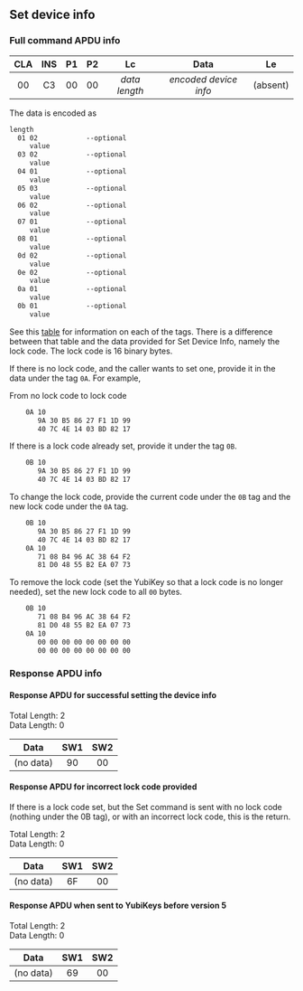 <!-- Copyright 2021 Yubico AB

Licensed under the Apache License, Version 2.0 (the "License");
you may not use this file except in compliance with the License.
You may obtain a copy of the License at

    http://www.apache.org/licenses/LICENSE-2.0

Unless required by applicable law or agreed to in writing, software
distributed under the License is distributed on an "AS IS" BASIS,
WITHOUT WARRANTIES OR CONDITIONS OF ANY KIND, either express or implied.
See the License for the specific language governing permissions and
limitations under the License. -->

## Set device info

### Full command APDU info

| CLA | INS | P1 | P2 |      Lc       |         Data          |    Le    |
|:---:|:---:|:--:|:--:|:-------------:|:---------------------:|:--------:|
| 00  | C3  | 00 | 00 | *data length* | *encoded device info* | (absent) |

The data is encoded as

```txt
length
  01 02            --optional
     value
  03 02            --optional
     value
  04 01            --optional
     value
  05 03            --optional
     value
  06 02            --optional
     value
  07 01            --optional
     value
  08 01            --optional
     value
  0d 02            --optional
     value
  0e 02            --optional
     value
  0a 01            --optional
     value
  0b 01            --optional
     value
```

See this [table](../u2f-commands.md#deviceinfoelements) for information
on each of the tags. There is a difference between that table and the
data provided for Set Device Info, namely the lock code. The lock code
is 16 binary bytes.

If there is no lock code, and the caller wants to set one, provide it in
the data under the tag `0A`. For example,

From no lock code to lock code

```txt
    0A 10
       9A 30 B5 86 27 F1 1D 99
       40 7C 4E 14 03 BD 82 17
```

If there is a lock code already set, provide it under the tag `0B`.

```txt
    0B 10
       9A 30 B5 86 27 F1 1D 99
       40 7C 4E 14 03 BD 82 17
```

To change the lock code, provide the current code under the `0B` tag and
the new lock code under the `0A` tag.

```txt
    0B 10
       9A 30 B5 86 27 F1 1D 99
       40 7C 4E 14 03 BD 82 17
    0A 10
       71 08 B4 96 AC 38 64 F2
       81 D0 48 55 B2 EA 07 73
```

To remove the lock code (set the YubiKey so that a lock code is no
longer needed), set the new lock code to all `00` bytes.

```txt
    0B 10
       71 08 B4 96 AC 38 64 F2
       81 D0 48 55 B2 EA 07 73
    0A 10
       00 00 00 00 00 00 00 00
       00 00 00 00 00 00 00 00
```

### Response APDU info

#### Response APDU for successful setting the device info

Total Length: 2\
Data Length: 0

|   Data    | SW1 | SW2 |
|:---------:|:---:|:---:|
| (no data) | 90  | 00  |

#### Response APDU for incorrect lock code provided

If there is a lock code set, but the Set command is sent with no lock
code (nothing under the 0B tag), or with an incorrect lock code, this
is the return.

Total Length: 2\
Data Length: 0

|   Data    | SW1 | SW2 |
|:---------:|:---:|:---:|
| (no data) | 6F  | 00  |

#### Response APDU when sent to YubiKeys before version 5

Total Length: 2\
Data Length: 0

|   Data    | SW1 | SW2 |
|:---------:|:---:|:---:|
| (no data) | 69  | 00  |
